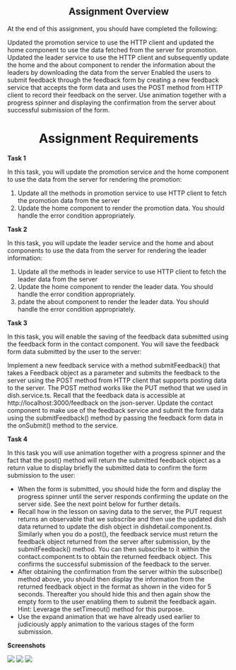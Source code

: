 <h2 style="text-align:center;"><b>Assignment Overview</b></h2>

At the end of this assignment, you should have completed the following:

Updated the promotion service to use the HTTP client and updated the home component to use the data fetched from the server for promotion.
Updated the leader service to use the HTTP client and subsequently update the home and the about component to render the information about the leaders by downloading the data from the server
Enabled the users to submit feedback through the feedback form by creating a new feedback service that accepts the form data and uses the POST method from HTTP client to record their feedback on the server.
Use animation together with a progress spinner and displaying the confirmation from the server about successful submission of the form.

<h1 style="text-align:center;"><b>Assignment Requirements</b></h1>

<b>Task 1</b>

In this task, you will update the promotion service and the home component to use the data from the server for rendering the promotion:

1. Update all the methods in promotion service to use HTTP client to fetch the promotion data from the server
2. Update the home component to render the promotion data. You should handle the error condition appropriately.

<b>Task 2</b>

In this task, you will update the leader service and the home and about components to use the data from the server for rendering the leader information:

1. Update all the methods in leader service to use HTTP client to fetch the leader data from the server
2. Update the home component to render the leader data. You should handle the error condition appropriately.
3. pdate the about component to render the leader data. You should handle the error condition appropriately.

<b>Task 3</b>

In this task, you will enable the saving of the feedback data submitted using the feedback form in the contact component. You will save the feedback form data submitted by the user to the server:

Implement a new feedback service with a method submitFeedback() that takes a Feedback object as a parameter and submits the feedback to the server using the POST method from HTTP client that supports posting data to the server. The POST method works like the PUT method that we used in dish.service.ts. Recall that the feedback data is accessible at http://localhost:3000/feedback on the json-server.
Update the contact component to make use of the feedback service and submit the form data using the submitFeedback() method by passing the feedback form data in the onSubmit() method to the service.

<b>Task 4</b>

In this task you will use animation together with a progress spinner and the fact that the post() method will return the submitted feedback object as a return value to display briefly the submitted data to confirm the form submission to the user:

* When the form is submitted, you should hide the form and display the progress spinner until the server responds confirming the update on the server side. See the next point below for further details.
* Recall how in the lesson on saving data to the server, the PUT request returns an observable that we subscribe and then use the updated dish data returned to update the dish object in dishdetail.component.ts. Similarly when you do a post(), the feedback service must return the feedback object returned from the server after submission, by the submitFeedback() method. You can then subscribe to it within the contact.component.ts to obtain the returned feedback object. This confirms the successful submission of the feedback to the server.
* After obtaining the confirmation from the server within the subscribe() method above, you should then display the information from the returned feedback object in the format as shown in the video for 5 seconds. Thereafter you should hide this and then again show the empty form to the user enabling them to submit the feedback again. Hint: Leverage the setTimeout() method for this purpose.
* Use the expand animation that we have already used earlier to judiciously apply animation to the various stages of the form submission.

<b>Screenshots</b>

<img src="https://d3c33hcgiwev3.cloudfront.net/imageAssetProxy.v1/U3Uxo0t3EeeAPQqK67ihvA_1ead4ee3a7b669b0d0767506f23543aa_Assignment4-Task4-Stage1.png?expiry=1620950400000&hmac=tKbfRdQ65eLdgNfPnbYOqllerqdHf1JiwK61hOr99DQ">

<img src="https://d3c33hcgiwev3.cloudfront.net/imageAssetProxy.v1/YyHyykt3Eeed9A4IsSYTAA_9882b9cd5a0f21054f624661a4244e06_Assignment4-Task4-Stage2.png?expiry=1620950400000&hmac=WuGcfy_xMaMuHnW2BDo-ANdWmMqvrle_z8JDO4HwOMU">

<img src="https://d3c33hcgiwev3.cloudfront.net/imageAssetProxy.v1/cQ2jXkt3Eee-xApy6_UVNA_2ddf37bc2624187316c62dbfb35531e5_Assignment4-Task4-Stage3.png?expiry=1620950400000&hmac=ho77s2paSDe3qsQ6FsFX7zLxtW8WewDgAfIlgRp8Zeg">
